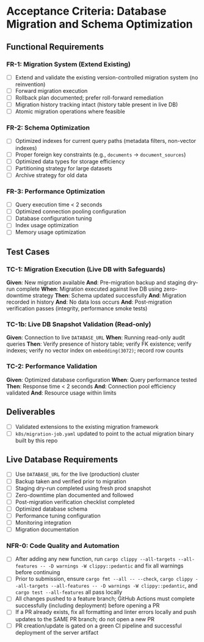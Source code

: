 # Acceptance Criteria: Database Migration and Schema Optimization

## Functional Requirements

### FR-1: Migration System (Extend Existing)
- [ ] Extend and validate the existing version-controlled migration system (no reinvention)
- [ ] Forward migration execution
- [ ] Rollback plan documented; prefer roll-forward remediation
- [ ] Migration history tracking intact (history table present in live DB)
- [ ] Atomic migration operations where feasible

### FR-2: Schema Optimization
- [ ] Optimized indexes for current query paths (metadata filters, non-vector indexes)
- [ ] Proper foreign key constraints (e.g., `documents` → `document_sources`)
- [ ] Optimized data types for storage efficiency
- [ ] Partitioning strategy for large datasets
- [ ] Archive strategy for old data

### FR-3: Performance Optimization
- [ ] Query execution time < 2 seconds
- [ ] Optimized connection pooling configuration
- [ ] Database configuration tuning
- [ ] Index usage optimization
- [ ] Memory usage optimization

## Test Cases

### TC-1: Migration Execution (Live DB with Safeguards)
**Given**: New migration available
**And**: Pre-migration backup and staging dry-run complete
**When**: Migration executed against live DB using zero-downtime strategy
**Then**: Schema updated successfully
**And**: Migration recorded in history
**And**: No data loss occurs
**And**: Post-migration verification passes (integrity, performance smoke tests)

### TC-1b: Live DB Snapshot Validation (Read-only)
**Given**: Connection to live `DATABASE_URL`
**When**: Running read-only audit queries
**Then**: Verify presence of history table; verify FK existence; verify indexes; verify no vector index on `embedding(3072)`; record row counts

### TC-2: Performance Validation
**Given**: Optimized database configuration
**When**: Query performance tested
**Then**: Response time < 2 seconds
**And**: Connection pool efficiency validated
**And**: Resource usage within limits

## Deliverables
- [ ] Validated extensions to the existing migration framework
 - [ ] `k8s/migration-job.yaml` updated to point to the actual migration binary built by this repo
## Live Database Requirements
- [ ] Use `DATABASE_URL` for the live (production) cluster
- [ ] Backup taken and verified prior to migration
- [ ] Staging dry-run completed using fresh prod snapshot
- [ ] Zero-downtime plan documented and followed
- [ ] Post-migration verification checklist completed
- [ ] Optimized database schema
- [ ] Performance tuning configuration
- [ ] Monitoring integration
- [ ] Migration documentation

### NFR-0: Code Quality and Automation
- [ ] After adding any new function, run `cargo clippy --all-targets --all-features -- -D warnings -W clippy::pedantic` and fix all warnings before continuing
- [ ] Prior to submission, ensure `cargo fmt --all -- --check`, `cargo clippy --all-targets --all-features -- -D warnings -W clippy::pedantic`, and `cargo test --all-features` all pass locally
- [ ] All changes pushed to a feature branch; GitHub Actions must complete successfully (including deployment) before opening a PR
- [ ] If a PR already exists, fix all formatting and linter errors locally and push updates to the SAME PR branch; do not open a new PR
- [ ] PR creation/update is gated on a green CI pipeline and successful deployment of the server artifact
